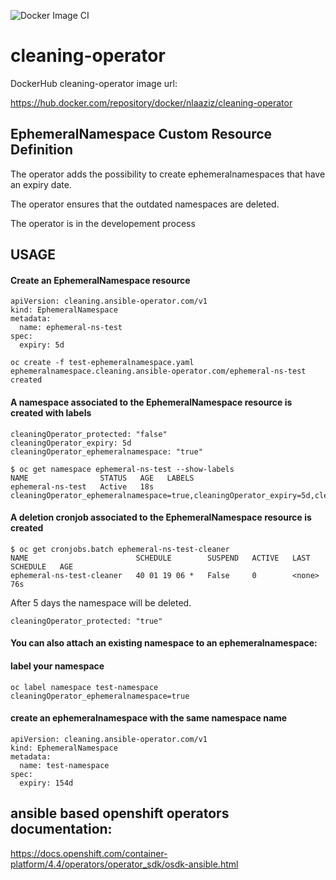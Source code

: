 ![Docker Image CI](https://github.com/nlaaziz/cleaning-operator/workflows/Docker%20Image%20CI/badge.svg)


# cleaning-operator

DockerHub cleaning-operator image url:

https://hub.docker.com/repository/docker/nlaaziz/cleaning-operator


## EphemeralNamespace Custom Resource Definition

The operator adds the possibility to create ephemeralnamespaces that have an expiry date.

The operator ensures that the outdated namespaces are deleted.

The operator is in the developement process

## USAGE

#### Create an EphemeralNamespace resource

```
apiVersion: cleaning.ansible-operator.com/v1
kind: EphemeralNamespace
metadata:
  name: ephemeral-ns-test
spec:
  expiry: 5d
```

```
oc create -f test-ephemeralnamespace.yaml
ephemeralnamespace.cleaning.ansible-operator.com/ephemeral-ns-test created
```

#### A namespace associated to the EphemeralNamespace resource is created with labels

```
cleaningOperator_protected: "false"
cleaningOperator_expiry: 5d
cleaningOperator_ephemeralnamespace: "true"
```

```
$ oc get namespace ephemeral-ns-test --show-labels
NAME                STATUS   AGE   LABELS
ephemeral-ns-test   Active   18s   cleaningOperator_ephemeralnamespace=true,cleaningOperator_expiry=5d,cleaningOperator_protected=false
```

#### A deletion cronjob associated to the EphemeralNamespace resource is created

```
$ oc get cronjobs.batch ephemeral-ns-test-cleaner
NAME                        SCHEDULE        SUSPEND   ACTIVE   LAST SCHEDULE   AGE
ephemeral-ns-test-cleaner   40 01 19 06 *   False     0        <none>          76s
```

After 5 days the namespace will be deleted.

```
cleaningOperator_protected: "true"
```

#### You can also attach an existing namespace to an ephemeralnamespace:
#### label your namespace

```
oc label namespace test-namespace cleaningOperator_ephemeralnamespace=true
```

#### create an ephemeralnamespace with the same namespace name

```
apiVersion: cleaning.ansible-operator.com/v1
kind: EphemeralNamespace
metadata:
  name: test-namespace
spec:
  expiry: 154d
```

## ansible based openshift operators documentation:

https://docs.openshift.com/container-platform/4.4/operators/operator_sdk/osdk-ansible.html
